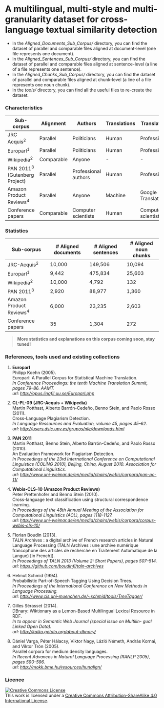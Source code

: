 # A multilingual, multi-style and multi-granularity dataset for cross-language textual similarity detection

* In the <i>Aligned_Documents_Sub_Corpus/</i> directory, you can find the dataset of parallel and comparable files aligned at document-level (one file represents one document).<br/>
* In the <i>Aligned_Sentences_Sub_Corpus/</i> directory, you can find the dataset of parallel and comparable files aligned at sentence-level (a line of a file represents one sentence).<br/>
* In the <i>Aligned_Chunks_Sub_Corpus/</i> directory, you can find the dataset of parallel and comparable files aligned at chunk-level (a line of a file represents one noun chunk).<br/>
* In the <i>tools/</i> directory, you can find all the useful files to re-create the dataset.

### Characteristics

Sub-corpus | Alignment | Authors | Translations | Translators | Alteration
--- | --- | ---| --- | ---| ---
JRC Acquis<sup>2</sup> | Parallel | Politicians | Human | Professional | No
Europarl<sup>1</sup> | Parallel | Politicians | Human | Professional | No
Wikipedia<sup>2</sup> | Comparable | Anyone | - | - | Noise
PAN 2011<sup>3</sup> (Gutenberg Project) |  Parallel |  Professional authors | Human | Professional | Yes
Amazon Product Reviews<sup>4</sup> | Parallel | Anyone | Machine | Google Translate | No
Conference papers | Comparable | Computer scientists | Human | Computer scientists | Noise

### Statistics

Sub-corpus | # Aligned documents | # Aligned sentences | # Aligned noun chunks
--- | --- | ---| ---
JRC-Acquis<sup>2</sup> | 10,000 | 149,506 | 10,094 
Europarl<sup>1</sup> | 9,442 | 475,834 | 25,603 
Wikipedia<sup>2</sup> | 10,000 | 4,792 | 132 
PAN 2011<sup>3</sup> | 2,920 | 88,977 | 1,360 
Amazon Product Reviews<sup>4</sup> | 6,000 | 23,235 | 2,603 
Conference papers | 35 | 1,304 | 272 

> <b>More statistics and explanations on this corpus coming soon, stay tuned!</b>

### References, tools used and existing collections

1.	<b>Europarl</b><br/>
	Philipp Koehn (2005). <br/>
	Europarl: A Parallel Corpus for Statistical Machine Translation. <br/>
	<i>In Conference Proceedings: the tenth Machine Translation Summit, pages 79–86. AAMT.<br/>
	url: http://opus.lingfil.uu.se/Europarl.php </i> 
	
2.	<b>CL-PL-09 (JRC-Acquis + Wikipedia)</b><br/>
	Martin Potthast, Alberto Barrón-Cedeño, Benno Stein, and Paolo Rosso (2011). <br/>
	Cross-Language Plagiarism Detection.<br/>
	<i>In Language Ressources and Evaluation, volume 45, pages 45–62.<br/>
	url: http://users.dsic.upv.es/grupos/nle/downloads.html </i> 

3.	<b>PAN 2011</b><br/>
	Martin Potthast, Benno Stein, Alberto Barrón-Cedeño, and Paolo Rosso (2010). <br/>
	An Evaluation Framework for Plagiarism Detection. <br/>
	<i>In Proceedings of the 23rd International Conference on Computational Linguistics (COLING 2010), Beijing,
China, August 2010. Association for Computational Linguistics. <br/>
	url: http://www.uni-weimar.de/en/media/chairs/webis/corpora/pan-pc-11/ </i> 
	
4.	<b>Webis-CLS-10 (Amazon Product Reviews)</b><br/>
	Peter Prettenhofer and Benno Stein (2010). <br/>
	Cross-language text classification using structural correspondence learning. <br/>
	<i>In Proceedings of the 48th Annual Meeting of the Association for Computational Linguistics (ACL), pages 1118-1127. <br/>
	url: http://www.uni-weimar.de/en/media/chairs/webis/corpora/corpus-webis-cls-10/ </i>
	
5.	Florian Boudin (2013). <br/>
	TALN Archives : a digital archive of French research articles in Natural Language Processing (TALN Archives : une archive numérique francophone des articles de recherche en Traitement Automatique de la Langue) [in French]). <br/>
	<i>In Proceedings of TALN 2013 (Volume 2: Short Papers), pages 507–514. <br/>
	url: https://github.com/boudinfl/taln-archives </i> 

6.	Helmut Schmid (1994). <br/>
	Probabilistic Part-of-Speech Tagging Using Decision Trees. <br/>
	<i>In Proceedings of the International Conference on New Methods in Language Processing. <br/>
	url: http://www.cis.uni-muenchen.de/~schmid/tools/TreeTagger/ </i> 

7.	Gilles Sérasset (2014). <br/>
	DBnary: Wiktionary as a Lemon-Based Multilingual Lexical Resource in RDF. <br/>
	<i>In to appear in Semantic Web Journal (special issue on Multilin- gual Linked Open Data). <br/>
	url: http://kaiko.getalp.org/about-dbnary/ </i> 

8.	Dániel Varga, Péter Hálacsy, Viktor Nagy, Lázló Németh, András Kornai, and Viktor Trón (2005). <br/>
	Parallel corpora for medium density languages. <br/>
	<i>In Recent Advances in Natural Language Processing (RANLP 2005), pages 590–596. <br/>
	url: http://mokk.bme.hu/resources/hunalign/ </i> 

### Licence
<a rel="license" href="http://creativecommons.org/licenses/by-sa/4.0/"><img alt="Creative Commons License" style="border-width:0" src="https://i.creativecommons.org/l/by-sa/4.0/88x31.png" /></a><br />This work is licensed under a <a rel="license" href="http://creativecommons.org/licenses/by-sa/4.0/">Creative Commons Attribution-ShareAlike 4.0 International License</a>.
